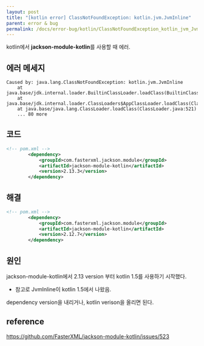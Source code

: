```yaml
---
layout: post
title: "[kotlin error] ClassNotFoundException: kotlin.jvm.JvmInline"
parent: error & bug
permalink: /docs/error-bug/kotlin/ClassNotFoundException_kotlin_jvm_JvmInline
---
```


kotlin에서 **jackson-module-kotlin**를 사용할 때 에러.

## 에러 메세지

```
Caused by: java.lang.ClassNotFoundException: kotlin.jvm.JvmInline
	at java.base/jdk.internal.loader.BuiltinClassLoader.loadClass(BuiltinClassLoader.java:582)
	at java.base/jdk.internal.loader.ClassLoaders$AppClassLoader.loadClass(ClassLoaders.java:178)
	at java.base/java.lang.ClassLoader.loadClass(ClassLoader.java:521)
	... 80 more
```

## 코드

```xml
<!-- pom.xml -->
		<dependency>
			<groupId>com.fasterxml.jackson.module</groupId>
			<artifactId>jackson-module-kotlin</artifactId>
			<version>2.13.3</version>
		</dependency>
```

## 해결

```xml
<!-- pom.xml -->
		<dependency>
			<groupId>com.fasterxml.jackson.module</groupId>
			<artifactId>jackson-module-kotlin</artifactId>
			<version>2.12.7</version>
		</dependency>
```

## 원인

jackson-module-kotlin에서 2.13 version 부터 kotlin 1.5를 사용하기 시작했다.  
- 참고로 JvmInline이 kotlin 1.5에서 나왔음.

dependency version을 내리거나, kotlin verison을 올리면 된다.  


## reference

https://github.com/FasterXML/jackson-module-kotlin/issues/523
